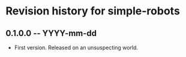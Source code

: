 # Revision history for simple-robots

## 0.1.0.0 -- YYYY-mm-dd

* First version. Released on an unsuspecting world.
